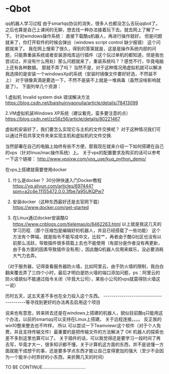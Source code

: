 # -Qbot
qq机器人学习过程
由于smartqq协议的消失，很多人也都没怎么去玩qqbot了。之后也算是自己上课闲的无聊，想去找一种办法接着玩下去。就去网上了解了一下。
针对windows操作系统：
	直接下载酷q机器人，再进行操作就好。
	但是问题就来了，你打开软件的时候会弹出（windows script control 缺少报错）
这个问题就来了。
我在网上搜索了很久，得到的答案就是，这是是操作系统内部的问题，只能靠重装系统或者安装游戏库运行插件（这个玩过单机的都知道，但是我也尝试过，并没有什么用处）那么问题就来了，重装系统吗？？感觉不行，毕竟电脑上还有各种数据。
那就不弄了吗？
当然不是，对于这种情况用虚拟机就可以解决
我选择的是安装一个windowsXp的系统（安装时镜像文件要好好选，不然装不上）
对于镜像真滴是要选一下，不然不是装不上就是一堆病毒（虽然没啥影响就是了）。
下面列举几个资源：

1.虚拟机 Invalid system disk 错误解决方法
	https://blog.csdn.net/baishuiniyaonulia/article/details/78413099
	
2.VM虚拟机装Windows XP系统（建议看完，蛮多要注意的点）
https://blog.csdn.net/zz56z56/article/details/80221467


虚拟机安装好了，我们要怎么实现它与主机的文件交换呢？
	对于这种情况我们可以通过开启共享文件夹来实现主机和虚拟机的文件交换.


当然部署在自己的电脑上始终有些不方便，那我现在就来介绍一下如何搭建在自己的vps（针对linux/mac操作系统）上。
	关于vps的配置要求及购买的话可以参考一下这个链接：
http://www.vpsjxw.com/vps_use/kuq_python_demo/


在vps上搭建就需要使用docker

1.	什么是docker？
30分钟快速入门Docker教程
	https://yq.aliyun.com/articles/697444?spm=a2c4e.11155472.0.0.3fbe7a95UKQPw7
	
	
2.	安装docker（这种东西最好还是去官网下载）
https://www.docker.com/get-started

3.	在Linux通过docker安装酷Q
https://www.cnblogs.com/tielemao/p/8462263.html
以上就是我这几天的学习历程.（那个压缩包是编辑好的机器人，并且已经搭载了一些功能）
这个方法有个弊端，就是指令不能写成中文，比较艹，再者由于酷Q社区也没有以前那么活跃，导致插件很多搭载上去也不能使用（有部分是作者没有再更新，由于各方面的因素导致插件没有用），因此酷Q机器人仅用来娱乐，没必要消耗大气力去弄。


（对于服务器，记得查看服务器防火墙，比如阿里云，由于防火墙的限制，我白白翻来覆去弄了三四个小时，最后才明白是防火墙的端口添加问题，ps：阿里云的防火墙貌似不能通过指令关闭（毕竟大公司），某些小公司的vps就莫得防火墙这一说）



历时五天，这五天差不多也在全力投入这个东西。
---------------------------------------等寻找到更好的办法再去启用这个项目

说来也有意思，转来转去还是在windows上搭建的机器人，貌似目前酷q只能用这个办法，以前的smartqq可以支持在Linux上搭建。
关于远程连接。。。。
反正我的win10整来整去也不咋样，
所以 可以尝试一下Teamviewr这个软件（对于个人免费，并且支持传输文件）最重要的是把传输文件的方法解决了
OK  机器人的探索也差不多到这里也算可以了。
关于插件的话，可以我觉得还是要学习一段时间了再去写，毕竟才大一，很多知识都不懂，关于计算机这方面的东西，并不是说懂一方面就能干成想干的事，还是要多学点东西才能让自己变得更加的强大（至少不会因为一个能半小时弄好的小东西，来折腾几天的时间）

TO BE CONTINUE..................................
